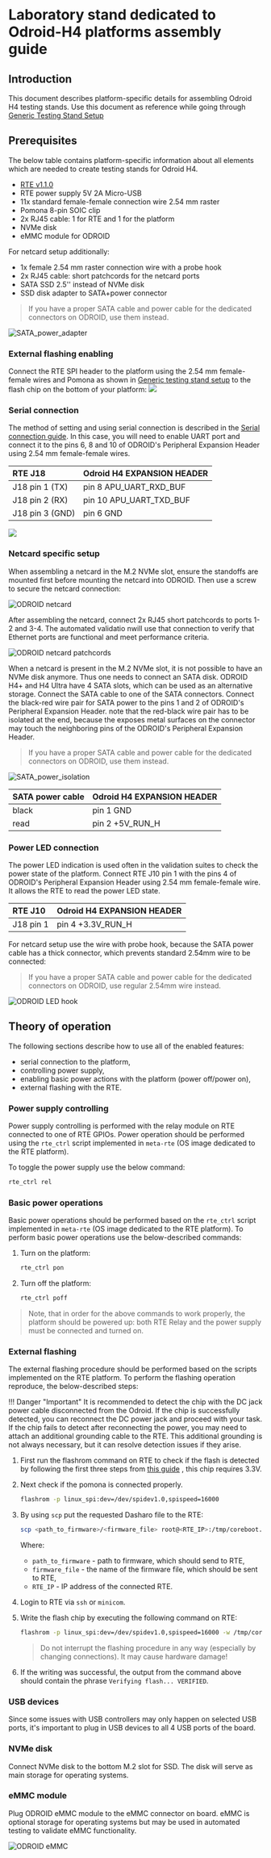 # Laboratory stand dedicated to Odroid-H4 platforms assembly guide

## Introduction

This document describes platform-specific details for assembling Odroid
H4 testing stands. Use this document as reference while going through
[Generic Testing Stand Setup](../../unified-test-documentation/generic-testing-stand-setup.md)

## Prerequisites

The below table contains platform-specific information about all elements which
are needed to create testing stands for Odroid H4.

* [RTE v1.1.0](https://shop.3mdeb.com/shop/open-source-hardware/open-source-hardware-3mdeb/rte/)
* RTE power supply 5V 2A Micro-USB
* 11x standard female-female connection wire 2.54 mm raster
* Pomona 8-pin SOIC clip
* 2x RJ45 cable: 1 for RTE and 1 for the platform
* NVMe disk
* eMMC module for ODROID

For netcard setup additionally:

* 1x female 2.54 mm raster connection wire with a probe hook
* 2x RJ45 cable: short patchcords for the netcard ports
* SATA SSD 2.5'' instead of NVMe disk
* SSD disk adapter to SATA+power connector

> If you have a proper SATA cable and power cable for the dedicated connectors
> on ODROID, use them instead.

  ![SATA_power_adapter](images/sata_power_adapter.jpg)

### External flashing enabling

Connect the RTE SPI header to the platform using the 2.54 mm female-female
wires and Pomona as shown in [Generic testing stand setup](../../unified-test-documentation/generic-testing-stand-setup.md)
to the flash chip on the bottom of your platform:
![](../../images/odroid_flashes.jpg)

### Serial connection

The method of setting and using serial connection is described in the
[Serial connection guide](../../transparent-validation/rte/v1.1.0/serial-port-connection-guide.md).
In this case, you will need to enable UART port and connect it to the pins 6,
8 and 10 of ODROID's Peripheral Expansion Header using 2.54 mm female-female
wires.

| RTE J18             | Odroid H4 EXPANSION HEADER             |
|:--------------------|:---------------------------------------|
| J18 pin 1 (TX)      | pin 8  APU_UART_RXD_BUF  |
| J18 pin 2 (RX)      | pin 10 APU_UART_TXD_BUF  |
| J18 pin 3 (GND)     | pin 6  GND               |

![](../../images/odroid_exthead.png)

### Netcard specific setup

When assembling a netcard in the M.2 NVMe slot, ensure the standoffs are
mounted first before mounting the netcard into ODROID. Then use a screw to
secure the netcard connection:

  ![ODROID netcard](images/odroid_netcard.jpg)

After assembling the netcard, connect 2x RJ45 short patchcords to ports 1-2
and 3-4.  The automated validatio nwill use that connection to verify that
Ethernet ports are functional and meet performance criteria.

  ![ODROID netcard patchcords](images/odroid_netcard_rj45.jpg)

When a netcard is present in the M.2 NVMe slot, it is not possible to have an
NVMe disk anymore. Thus one needs to connect an SATA disk. ODROID H4+ and H4
Ultra have 4 SATA slots, which can be used as an alternative storage. Connect
the SATA cable to one of the SATA connectors. Connect the black-red wire pair
for SATA power to the pins 1 and 2 of ODROID's Peripheral Expansion Header.
note that the red-black wire pair has to be isolated at the end, because the
exposes metal surfaces on the connector may touch the neighboring pins of the
ODROID's Peripheral Expansion Header.

> If you have a proper SATA cable and power cable for the dedicated connectors
> on ODROID, use them instead.

  ![SATA_power_isolation](images/sata_power_isolation.jpg)

| SATA power cable | Odroid H4 EXPANSION HEADER |
|:-----------------|:---------------------------|
| black            | pin 1 GND                  |
| read             | pin 2 +5V_RUN_H            |

### Power LED connection

The power LED indication is used often in the validation suites to check the
power state of the platform. Connect RTE J10 pin 1 with the pins 4 of ODROID's
Peripheral Expansion Header using 2.54 mm female-female wire. It allows the
RTE to read the power LED state.

| RTE J10   | Odroid H4 EXPANSION HEADER |
|:----------|:---------------------------|
| J18 pin 1 | pin 4 +3.3V_RUN_H          |

For netcard setup use the wire with probe hook, because the SATA power cable
has a thick connector, which prevents standard 2.54mm wire to be connected:

> If you have a proper SATA cable and power cable for the dedicated connectors
> on ODROID, use regular 2.54mm wire instead.

  ![ODROID LED hook](images/odroid_power_led_hook.jpg)

## Theory of operation

The following sections describe how to use all of the enabled features:

* serial connection to the platform,
* controlling power supply,
* enabling basic power actions with the platform (power off/power on),
* external flashing with the RTE.

### Power supply controlling

Power supply controlling is performed with the relay module on RTE
connected to one of RTE GPIOs. Power operation should be performed using
the `rte_ctrl` script implemented in `meta-rte` (OS image dedicated to the
RTE platform).

To toggle the power supply use the below command:

```bash
rte_ctrl rel
```

### Basic power operations

Basic power operations should be performed based on the `rte_ctrl` script
implemented in `meta-rte` (OS image dedicated to the RTE platform). To perform
basic power operations use the below-described commands:

1. Turn on the platform:

    ```bash
    rte_ctrl pon
    ```

1. Turn off the platform:

    ```bash
    rte_ctrl poff
    ```

> Note, that in order for the above commands to work properly, the platform
should be powered up: both RTE Relay and the power supply must be connected and
turned on.

### External flashing

The external flashing procedure should be performed based on the scripts
implemented on the RTE platform. To perform the flashing operation reproduce,
the below-described steps:

!!! Danger "Important"
    It is recommended to detect the chip with the DC jack power cable
    disconnected from the Odroid. If the chip is successfully detected,
    you can reconnect the DC power jack and proceed with your task. If the
    chip fails to detect after reconnecting the power, you may need to attach
    an additional grounding cable to the RTE. This additional grounding is not
    always necessary, but it can resolve detection issues if they arise.

1. First run the flashrom command on RTE to check if the flash is detected by
    following the first three steps from [this guide](https://docs.dasharo.com/transparent-validation/rte/v1.1.0/specification/#how-to-set-gpio-states-to-flash-spi)
    , this chip requires 3.3V.

1. Next check if the pomona is connected properly.

    ```bash
    flashrom -p linux_spi:dev=/dev/spidev1.0,spispeed=16000
    ```

1. By using `scp` put the requested Dasharo file to the RTE:

    ```bash
    scp <path_to_firmware>/<firmware_file> root@<RTE_IP>:/tmp/coreboot.rom
    ```

    Where:

    - `path_to_firmware` - path to firmware, which should send to RTE,
    - `firmware_file` - the name of the firmware file, which should be sent
        to RTE,
    - `RTE_IP` - IP address of the connected RTE.

1. Login to RTE via `ssh` or `minicom`.
1. Write the flash chip by executing the following command on RTE:

    ```bash
    flashrom -p linux_spi:dev=/dev/spidev1.0,spispeed=16000 -w /tmp/coreboot.rom
    ```

    > Do not interrupt the flashing procedure in any way (especially by
    changing connections). It may cause hardware damage!

1. If the writing was successful, the output from the command above should
    contain the phrase `Verifying flash... VERIFIED`.

### USB devices

Since some issues with USB controllers may only happen on selected USB ports,
it's important to plug in USB devices to all 4 USB ports of the board.

### NVMe disk

Connect NVMe disk to the bottom M.2 slot for SSD. The disk will serve as main
storage for operating systems.

### eMMC module

Plug ODROID eMMC module to the eMMC connector on board. eMMC is optional
storage for operating systems but may be used in automated testing to validate
eMMC functionality.

  ![ODROID eMMC](images/odroid_emmc.jpg)

